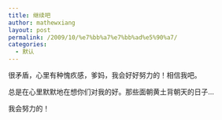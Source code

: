 ```yaml
---
title: 继续吧
author: mathewxiang
layout: post
permalink: /2009/10/%e7%bb%a7%e7%bb%ad%e5%90%a7/
categories:
  - 默认
---
```

很矛盾，心里有种愧疚感，爹妈，我会好好努力的！相信我吧。

总是在心里默默地在想你们对我的好。那些面朝黄土背朝天的日子…

我会努力的！